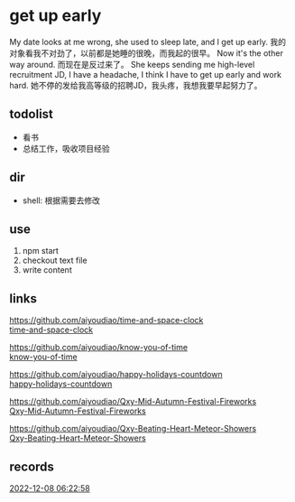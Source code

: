 # get up early
My date looks at me wrong, she used to sleep late, and I get up early. 我的对象看我不对劲了，以前都是她睡的很晚，而我起的很早。 Now it's the other way around.  而现在是反过来了。 She keeps sending me high-level recruitment JD, I have a headache, I think I have to get up early and work hard. 她不停的发给我高等级的招聘JD，我头疼，我想我要早起努力了。

## todolist

- 看书
- 总结工作，吸收项目经验

## dir

- shell: 根据需要去修改


## use

1. npm start
2. checkout text file
3. write content

## links

https://github.com/aiyoudiao/time-and-space-clock  
[time-and-space-clock](https://aiyoudiao.github.io/time-and-space-clock/)   

https://github.com/aiyoudiao/know-you-of-time  
[know-you-of-time](https://aiyoudiao.github.io/know-you-of-time/)  

https://github.com/aiyoudiao/happy-holidays-countdown  
[happy-holidays-countdown](https://aiyoudiao.github.io/happy-holidays-countdown/)   

https://github.com/aiyoudiao/Qxy-Mid-Autumn-Festival-Fireworks  
[Qxy-Mid-Autumn-Festival-Fireworks](https://aiyoudiao.github.io/Qxy-Mid-Autumn-Festival-Fireworks/)

https://github.com/aiyoudiao/Qxy-Beating-Heart-Meteor-Showers  
[Qxy-Beating-Heart-Meteor-Showers](https://aiyoudiao.github.io/Qxy-Beating-Heart-Meteor-Showers/)

## records

[2022-12-08 06:22:58](./2022/12/20221208-062258.md)  
